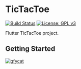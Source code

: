 # TicTacToe

[![Build Status](https://travis-ci.com/dpronin/TicTacToe.svg?branch=master)](https://travis-ci.com/dpronin/TicTacToe)
[![License: GPL v3](https://img.shields.io/badge/License-GPLv3-blue.svg)](https://www.gnu.org/licenses/gpl-3.0)

Flutter TicTacToe project.

## Getting Started

[![gfycat](https://gfycat.com/sourperfumedferret.gif)](https://gfycat.com/sourperfumedferret)